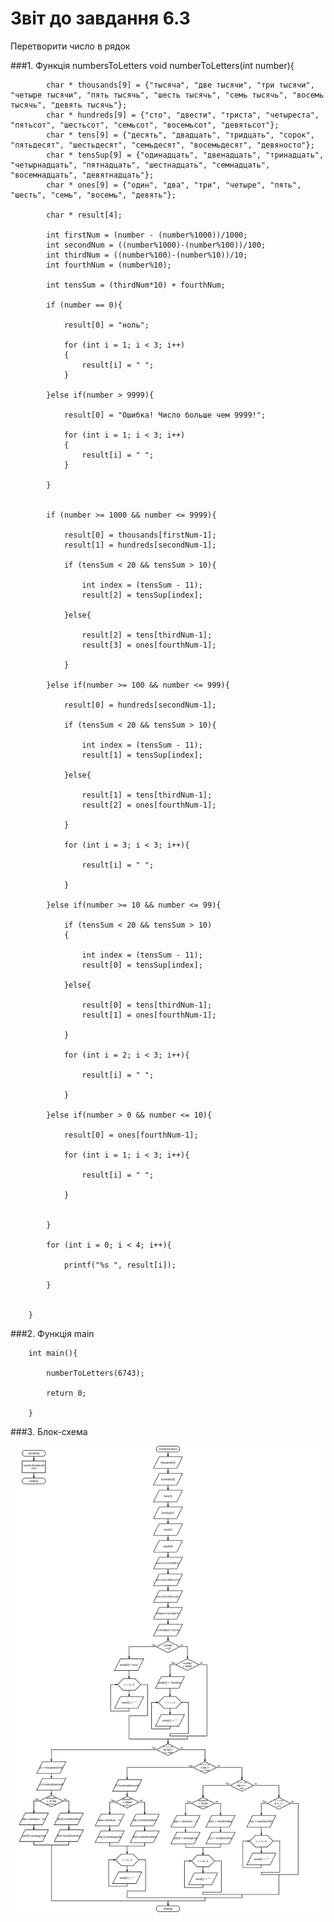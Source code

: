 # Звіт до завдання 6.3

Перетворити число в рядок

###1. Функція numbersToLetters
		void numberToLetters(int number){
	
			char * thousands[9] = {"тысяча", "две тысячи", "три тысячи", "четыре тысячи", "пять тысячь", "шесть тысячь", "семь тысячь", "восемь тысячь", "девять тысячь"};
			char * hundreds[9] = {"сто", "двести", "триста", "четыреста", "пятьсот", "шестьсот", "семьсот", "восемьсот", "девятьсот"};
			char * tens[9] = {"десять", "двадцать", "тридцать", "сорок", "пятьдесят", "шестьдесят", "семьдесят", "восемьдесят", "девяносто"};
			char * tensSup[9] = {"одинадцать", "двенадцать", "тринадцать", "четырнадцать", "пятнадцать", "шестнадцать", "семнадцать", "восемнадцать", "девятнадцать"};
			char * ones[9] = {"один", "два", "три", "четыре", "пять", "шесть", "семь", "восемь", "девять"};

			char * result[4];

			int firstNum = (number - (number%1000))/1000;
			int secondNum = ((number%1000)-(number%100))/100;
			int thirdNum = ((number%100)-(number%10))/10;
			int fourthNum = (number%10);

			int tensSum = (thirdNum*10) + fourthNum;

			if (number == 0){

				result[0] = "ноль";

				for (int i = 1; i < 3; i++)
				{
					result[i] = " ";
				}

			}else if(number > 9999){

				result[0] = "Ошибка! Число больше чем 9999!";

				for (int i = 1; i < 3; i++)
				{
					result[i] = " ";
				}

			}

			
			if (number >= 1000 && number <= 9999){

				result[0] = thousands[firstNum-1];
				result[1] = hundreds[secondNum-1];

				if (tensSum < 20 && tensSum > 10){

					int index = (tensSum - 11);
					result[2] = tensSup[index];

				}else{

					result[2] = tens[thirdNum-1];
					result[3] = ones[fourthNum-1];

				}
				
			}else if(number >= 100 && number <= 999){

				result[0] = hundreds[secondNum-1];

				if (tensSum < 20 && tensSum > 10){

					int index = (tensSum - 11);
					result[1] = tensSup[index];

				}else{

					result[1] = tens[thirdNum-1];
					result[2] = ones[fourthNum-1];

				}

				for (int i = 3; i < 3; i++){
					
					result[i] = " ";
				
				}

			}else if(number >= 10 && number <= 99){

				if (tensSum < 20 && tensSum > 10)
				{

					int index = (tensSum - 11);
					result[0] = tensSup[index];

				}else{

					result[0] = tens[thirdNum-1];
					result[1] = ones[fourthNum-1];

				}

				for (int i = 2; i < 3; i++){

					result[i] = " ";
				
				}

			}else if(number > 0 && number <= 10){

				result[0] = ones[fourthNum-1];
				
				for (int i = 1; i < 3; i++){

					result[i] = " ";

				}
				
			
			}

			for (int i = 0; i < 4; i++){

				printf("%s ", result[i]);

			}
			

		}

###2. Функція main

		int main(){
			
			numberToLetters(6743);

			return 0;

		}

###3. Блок-схема

![](block-schemes/lab06/thirdEx.png)
